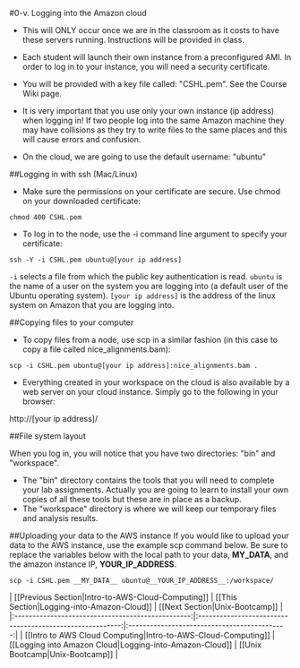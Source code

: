 #0-v. Logging into the Amazon cloud

* This will ONLY occur once we are in the classroom as it costs to have these servers running. Instructions will be provided in class.
* Each student will launch their own instance from a preconfigured AMI. In order to log in to your instance, you will need a security certificate. 
 * You will be provided with a key file called: "CSHL.pem". See the Course Wiki page.

* It is very important that you use only your own instance (ip address) when logging in!  If two people log into the same Amazon machine they may have collisions as they try to write files to the same places and this will cause errors and confusion.

* On the cloud, we are going to use the default username: "ubuntu"

##Logging in with ssh (Mac/Linux)

* Make sure the permissions on your certificate are secure. Use chmod on your downloaded certificate:

```
chmod 400 CSHL.pem
```

* To log in to the node, use the -i command line argument to specify your certificate:

```
ssh -Y -i CSHL.pem ubuntu@[your ip address]
```

`-i` selects a file from which the public key authentication is read.  `ubuntu` is the name of a user on the system you are logging into (a default user of the Ubuntu operating system). `[your ip address]` is the address of the linux system on Amazon that you are logging into.   

##Copying files to your computer

* To copy files from a node, use scp in a similar fashion (in this case to copy a file called nice_alignments.bam):

```
scp -i CSHL.pem ubuntu@[your ip address]:nice_alignments.bam .
```

* Everything created in your workspace on the cloud is also available by a web server on your cloud instance.  Simply go to the following in your browser:

http://[your ip address]/

##File system layout

When you log in, you will notice that you have two directories: "bin" and "workspace".

* The "bin" directory contains the tools that you will need to complete your lab assignments. Actually you are going to learn to install your own copies of all these tools but these are in place as a backup.
* The "workspace" directory is where we will keep our temporary files and analysis results. 

##Uploading your data to the AWS instance
If you would like to upload your data to the AWS instance, use the example scp command below.  Be sure to replace the variables below with the local path to your data, __MY_DATA__, and the amazon instance IP, __YOUR_IP_ADDRESS__.

```
scp -i CSHL.pem __MY_DATA__ ubuntu@__YOUR_IP_ADDRESS__:/workspace/
```


| [[Previous Section|Intro-to-AWS-Cloud-Computing]] | [[This Section|Logging-into-Amazon-Cloud]]               | [[Next Section|Unix-Bootcamp]]               |
|:-------------------------------------------------:|:--------------------------------------------------------:|:--------------------------------------------:|
| [[Intro to AWS Cloud Computing|Intro-to-AWS-Cloud-Computing]] | [[Logging into Amazon Cloud|Logging-into-Amazon-Cloud]]  | [[Unix Bootcamp|Unix-Bootcamp]]  |
